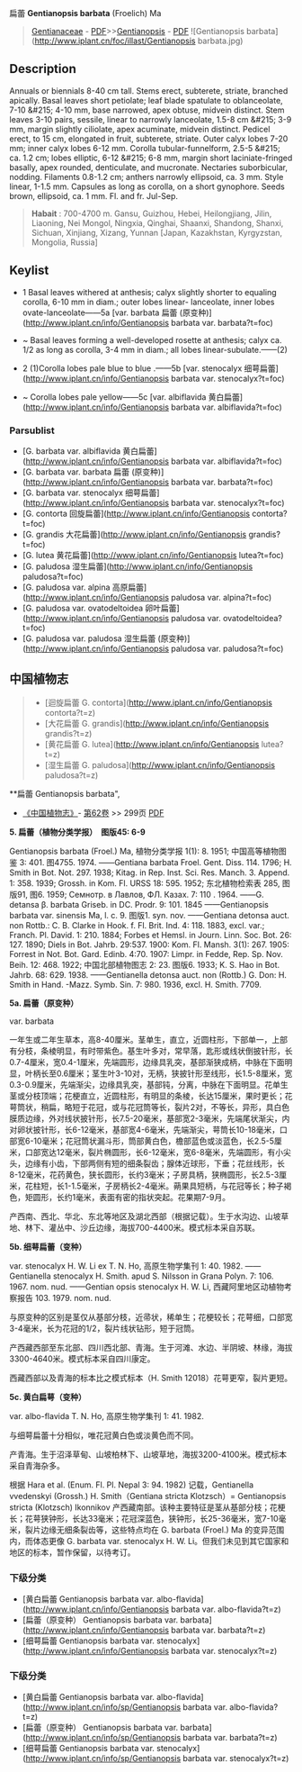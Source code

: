 扁蕾 **Gentianopsis barbata** (Froelich) Ma

> [Gentianaceae](http://www.iplant.cn/info/Gentianaceae?t=foc) - [PDF](http://www.iplant.cn/foc/pdf/Gentianaceae.pdf)>>[Gentianopsis](http://www.iplant.cn/info/Gentianopsis?t=foc) - [PDF](http://www.iplant.cn/foc/pdf/Gentianopsis.pdf)
![Gentianopsis barbata](http://www.iplant.cn/foc/illast/Gentianopsis barbata.jpg)

## Description

Annuals or biennials 8-40 cm tall. Stems erect, subterete, striate, branched apically. Basal leaves short petiolate; leaf blade spatulate to oblanceolate, 7-10 &amp;#215; 4-10 mm, base narrowed, apex obtuse, midvein distinct. Stem leaves 3-10 pairs, sessile, linear to narrowly lanceolate, 1.5-8 cm &amp;#215; 3-9 mm, margin slightly ciliolate, apex acuminate, midvein distinct. Pedicel erect, to 15 cm, elongated in fruit, subterete, striate. Outer calyx lobes 7-20 mm; inner calyx lobes 6-12 mm. Corolla tubular-funnelform, 2.5-5 &amp;#215; ca. 1.2 cm; lobes elliptic, 6-12 &amp;#215; 6-8 mm, margin short laciniate-fringed basally, apex rounded, denticulate, and mucronate. Nectaries suborbicular, nodding. Filaments 0.8-1.2 cm; anthers narrowly ellipsoid, ca. 3 mm. Style linear, 1-1.5 mm. Capsules as long as corolla, on a short gynophore. Seeds brown, ellipsoid, ca. 1 mm. Fl. and fr. Jul-Sep.


> **Habait** : 
>700-4700 m. Gansu, Guizhou, Hebei, Heilongjiang, Jilin, Liaoning, Nei Mongol, Ningxia, Qinghai, Shaanxi, Shandong, Shanxi, Sichuan, Xinjiang, Xizang, Yunnan [Japan, Kazakhstan, Kyrgyzstan, Mongolia, Russia]


## Keylist

* 1 Basal leaves withered at anthesis; calyx slightly shorter to equaling corolla, 6-10 mm in diam.; outer lobes linear- lanceolate, inner lobes ovate-lanceolate——5a  [var. barbata 扁蕾 (原变种)](http://www.iplant.cn/info/Gentianopsis barbata var. barbata?t=foc)
* ~ Basal leaves forming a well-developed rosette at anthesis; calyx ca. 1/2 as long  as corolla, 3-4 mm in diam.; all lobes linear-subulate.——(2)

* 2 (1)Corolla lobes pale blue to blue  .——5b  [var. stenocalyx 细萼扁蕾](http://www.iplant.cn/info/Gentianopsis barbata var. stenocalyx?t=foc)
* ~ Corolla lobes pale yellow——5c  [var. albiflavida 黄白扁蕾](http://www.iplant.cn/info/Gentianopsis barbata var. albiflavida?t=foc)

### Parsublist

* [G.  barbata var. albiflavida  黄白扁蕾](http://www.iplant.cn/info/Gentianopsis barbata var. albiflavida?t=foc)
* [G.  barbata var. barbata  扁蕾 (原变种)](http://www.iplant.cn/info/Gentianopsis barbata var. barbata?t=foc)
* [G.  barbata var. stenocalyx  细萼扁蕾](http://www.iplant.cn/info/Gentianopsis barbata var. stenocalyx?t=foc)
* [G.  contorta  回旋扁蕾](http://www.iplant.cn/info/Gentianopsis contorta?t=foc)
* [G.  grandis  大花扁蕾](http://www.iplant.cn/info/Gentianopsis grandis?t=foc)
* [G.  lutea  黄花扁蕾](http://www.iplant.cn/info/Gentianopsis lutea?t=foc)
* [G.  paludosa  湿生扁蕾](http://www.iplant.cn/info/Gentianopsis paludosa?t=foc)
* [G.  paludosa var. alpina  高原扁蕾](http://www.iplant.cn/info/Gentianopsis paludosa var. alpina?t=foc)
* [G.  paludosa var. ovatodeltoidea  卵叶扁蕾](http://www.iplant.cn/info/Gentianopsis paludosa var. ovatodeltoidea?t=foc)
* [G.  paludosa var. paludosa  湿生扁蕾 (原变种)](http://www.iplant.cn/info/Gentianopsis paludosa var. paludosa?t=foc)


## 中国植物志

> * [迴旋扁蕾  G.  contorta](http://www.iplant.cn/info/Gentianopsis contorta?t=z)
> * [大花扁蕾  G.  grandis](http://www.iplant.cn/info/Gentianopsis grandis?t=z)
> * [黄花扁蕾  G.  lutea](http://www.iplant.cn/info/Gentianopsis lutea?t=z)
> * [湿生扁蕾  G.  paludosa](http://www.iplant.cn/info/Gentianopsis paludosa?t=z)


**扁蕾 Gentianopsis barbata",

* [《中国植物志》](http://www.iplant.cn/frps)- [第62卷](http://www.iplant.cn/frps/vol/62) >> 299页 [PDF](http://www.iplant.cn/frps/pdf/62/299.PDF)


**5. 扁蕾（植物分类学报）　图版45: 6-9**

Gentianopsis barbata (Froel.) Ma, 植物分类学报 1(1): 8. 1951; 中国高等植物图鉴 3: 401. 图4755. 1974. ——Gentiana barbata Froel. Gent. Diss. 114. 1796; H. Smith in Bot. Not. 297. 1938; Kitag. in Rep. Inst. Sci. Res. Manch. 3. Append. 1: 358. 1939; Grossh. in Kom. Fl. URSS 18: 595. 1952; 东北植物检索表 285, 图版91, 图6. 1959; Ceмнотр. в Лавлов, ФЛ. Казах. 7: 110 . 1964. ——G. detansa β. barbata Griseb. in DC. Prodr. 9: 101. 1845 ——Gentianopsis barbata var. sinensis Ma, l. c. 9. 图版1. syn. nov. ——Gentiana detonsa auct. non Rottb.: C. B. Clarke in Hook. f. Fl. Brit. Ind. 4: 118. 1883, excl. var.; Franch. Pl. David. 1: 210. 1884; Forbes et Hemsl. in Journ. Linn. Soc. Bot. 26: 127. 1890; Diels in Bot. Jahrb. 29:537. 1900: Kom. Fl. Mansh. 3(1): 267. 1905: Forrest in Not. Bot. Gard. Edinb. 4:70. 1907: Limpr. in Fedde, Rep. Sp. Nov. Beih. 12: 468. 1922; 中国北部植物图志 2: 23. 图版6. 1933; K. S. Hao in Bot. Jahrb. 68: 629. 1938. ——Gentianella detonsa auct. non (Rottb.) G. Don: H. Smith in Hand. -Mazz. Symb. Sin. 7: 980. 1936, excl. H. Smith. 7709.

**5a. 扁蕾（原变种）**

var. barbata

一年生或二年生草本，高8-40厘米。茎单生，直立，近圆柱形，下部单一，上部有分枝，条棱明显，有时带紫色。基生叶多对，常早落，匙形或线状倒披针形，长0.7-4厘米，宽0.4-1厘米，先端圆形，边缘具乳突，基部渐狭成柄，中脉在下面明显，叶柄长至0.6厘米；茎生叶3-10对，无柄，狭披针形至线形，长1.5-8厘米，宽0.3-0.9厘米，先端渐尖，边缘具乳突，基部钝，分离，中脉在下面明显。花单生茎或分枝顶端；花梗直立，近圆柱形，有明显的条棱，长达15厘米，果时更长；花萼筒状，稍扁，略短于花冠，或与花冠筒等长，裂片2对，不等长，异形，具白色膜质边缘，外对线状披针形，长7.5-20毫米，基部宽2-3毫米，先端尾状渐尖，内对卵状披针形，长6-12毫米，基部宽4-6毫米，先端渐尖，萼筒长10-18毫米，口部宽6-10毫米；花冠筒状漏斗形，筒部黄白色，檐部蓝色或淡蓝色，长2.5-5厘米，口部宽达12毫米，裂片椭圆形，长6-12毫米，宽6-8毫米，先端圆形，有小尖头，边缘有小齿，下部两侧有短的细条裂齿；腺体近球形，下垂；花丝线形，长8-12毫米，花药黄色，狭长圆形，长约3毫米；子房具柄，狭椭圆形，长2.5-3厘米，花柱短，长1-1.5毫米，子房柄长2-4毫米。蒴果具短柄，与花冠等长；种子褐色，矩圆形，长约1毫米，表面有密的指状突起。花果期7-9月。

产西南、西北、华北、东北等地区及湖北西部（根据记载）。生于水沟边、山坡草地、林下、灌丛中、沙丘边缘，海拔700-4400米。模式标本采自苏联。

**5b. 细萼扁蕾（变种）**

var. stenocalyx H. W. Li ex T. N. Ho, 高原生物学集刊 1: 40. 1982. ——Gentianella stenocalyx H. Smith. apud S. Nilsson in Grana Polyn. 7: 106. 1967. nom. nud. ——Gentian opsis stenocalyx H. W. Li, 西藏阿里地区动植物考察报告 103. 1979. nom. nud.

与原变种的区别是茎仅从基部分枝，近帚状，稀单生；花梗较长；花萼细，口部宽3-4毫米，长为花冠的1/2，裂片线状钻形，短于冠筒。

产西藏西部至东北部、四川西北部、青海。生于河滩、水边、半阴坡、林缘，海拔3300-4640米。模式标本采自四川康定。

西藏西部以及青海的标本比之模式标本（H. Smith 12018）花萼更窄，裂片更短。

**5c. 黄白扁萼（变种）**

var. albo-flavida T. N. Ho, 高原生物学集刊 1: 41. 1982.

与细萼扁蕾十分相似，唯花冠黄白色或淡黄色而不同。

产青海。生于沼泽草甸、山坡柏林下、山坡草地，海拔3200-4100米。模式标本采自青海杂多。

根据 Hara et al. (Enum. Fl. Pl. Nepal 3: 94. 1982) 记载，Gentianella vvedenskyi (Grossh.) H. Smith（Gentiana stricta Klotzsch）= Gentianopsis stricta (Klotzsch) Ikonnikov 产西藏南部。该种主要特征是茎从基部分枝；花梗长；花萼狭钟形，长达33毫米；花冠深蓝色，狭钟形，长25-36毫米，宽7-10毫米，裂片边缘无细条裂齿等，这些特点均在 G. barbata (Froel.) Ma 的变异范围内，而体态更像 G. barbata var. stenocalyx H. W. Li。但我们未见到其它国家和地区的标本，暂作保留，以待考订。

### 下级分类
* [黄白扁蕾  Gentianopsis barbata var. albo-flavida](http://www.iplant.cn/info/Gentianopsis barbata var. albo-flavida?t=z)
* [扁蕾（原变种）  Gentianopsis barbata var. barbata](http://www.iplant.cn/info/Gentianopsis barbata var. barbata?t=z)
* [细萼扁蕾  Gentianopsis barbata var. stenocalyx](http://www.iplant.cn/info/Gentianopsis barbata var. stenocalyx?t=z)

### 下级分类
* [黄白扁蕾  Gentianopsis barbata var. albo-flavida](http://www.iplant.cn/info/sp/Gentianopsis barbata var. albo-flavida?t=z)
* [扁蕾（原变种）  Gentianopsis barbata var. barbata](http://www.iplant.cn/info/sp/Gentianopsis barbata var. barbata?t=z)
* [细萼扁蕾  Gentianopsis barbata var. stenocalyx](http://www.iplant.cn/info/sp/Gentianopsis barbata var. stenocalyx?t=z)
